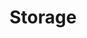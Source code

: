 ---
title: Storage
slug: storage
excerpt: Get started with OVHcloud Storage and Backup solutions
---